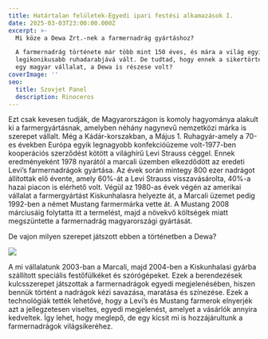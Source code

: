 ```yaml
---
title: Határtalan felületek-Egyedi ipari festési alkamazások I.
date: 2025-03-03T23:00:00.000Z
excerpt: >-
  Mi köze a Dewa Zrt.-nek a farmernadrág gyártáshoz?

  A farmernadrág története már több mint 150 éves, és mára a világ egyik
  legikonikusabb ruhadarabjává vált. De tudtad, hogy ennek a sikertörténetnek
  egy magyar vállalat, a Dewa is részese volt?
coverImage: ''
seo:
  title: Szovjet Panel
  description: Rinoceros
---
```


Ezt csak kevesen tudják, de Magyarországon is komoly hagyománya alakult ki a farmergyártásnak, amelyben néhány nagynevű nemzetközi márka is szerepet vállalt. Még a Kádár-korszakban, a Május 1. Ruhagyár-amely a 70-es években Európa egyik legnagyobb konfekcióüzeme volt-1977-ben kooperációs szerződést kötött a világhírű Levi Strauss céggel. Ennek eredményeként 1978 nyarától a marcali üzemben elkezdődött az eredeti Levi’s farmernadrágok gyártása. Az évek során mintegy 800 ezer nadrágot állítottak elő évente, amely 60%-át a Levi Strauss visszavásárolta, 40%-a hazai piacon is elérhető volt. Végül az 1980-as évek végén az amerikai vállalat a farmergyártást Kiskunhalasra helyezte át, a Marcali üzemet pedig 1992-ben a német Mustang farmermárka vette át. A Mustang 2008 márciusáig folytatta itt a termelést, majd a növekvő költségek miatt megszüntette a farmernadrág magyarországi gyártását.

De vajon milyen szerepet játszott ebben a történetben a Dewa?

![](/famergyártás1.jpg)

A mi vállalatunk 2003-ban a Marcali, majd 2004-ben a Kiskunhalasi gyárba szállított speciális festőfülkéket és szórógépeket. Ezek a berendezések kulcsszerepet játszottak a farmernadrágok egyedi megjelenésében, hiszen bennük történt a nadrágok kézi savazása, maratása és színezése. Ezek a technológiák tették lehetővé, hogy a Levi’s és Mustang farmerok elnyerjék azt a jellegzetesen viseltes, egyedi megjelenést, amelyet a vásárlók annyira kedveltek. Így lehet, hogy meglepő, de egy kicsit mi is hozzájárultunk a farmernadrágok világsikeréhez.
